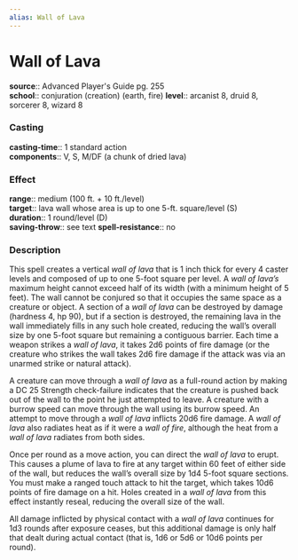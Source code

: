 ```yaml
---
alias: Wall of Lava
---
```


# Wall of Lava 

**source**:: Advanced Player's Guide pg. 255  
**school**:: conjuration (creation) (earth, fire)
**level**:: arcanist 8, druid 8, sorcerer 8, wizard 8

### Casting 

**casting-time**:: 1 standard action  
**components**:: V, S, M/DF (a chunk of dried lava)

### Effect 

**range**:: medium (100 ft. + 10 ft./level)  
**target**:: lava wall whose area is up to one 5-ft. square/level (S)  
**duration**:: 1 round/level (D)  
**saving-throw**:: see text
**spell-resistance**:: no

### Description 

This spell creates a vertical *wall of lava* that is 1 inch thick for every 4 caster levels and composed of up to one 5-foot square per level. A *wall of lava’s* maximum height cannot exceed half of its width (with a minimum height of 5 feet). The wall cannot be conjured so that it occupies the same space as a creature or object. A section of a *wall of lava* can be destroyed by damage (hardness 4, hp 90), but if a section is destroyed, the remaining lava in the wall immediately fills in any such hole created, reducing the wall’s overall size by one 5-foot square but remaining a contiguous barrier. Each time a weapon strikes a *wall of lava*, it takes 2d6 points of fire damage (or the creature who strikes the wall takes 2d6 fire damage if the attack was via an unarmed strike or natural attack).  
  
A creature can move through a *wall of lava* as a full-round action by making a DC 25 Strength check-failure indicates that the creature is pushed back out of the wall to the point he just attempted to leave. A creature with a burrow speed can move through the wall using its burrow speed. An attempt to move through a *wall of lava* inflicts 20d6 fire damage. A *wall of lava* also radiates heat as if it were a *wall of fire*, although the heat from a *wall of lava* radiates from both sides.  
  
Once per round as a move action, you can direct the *wall of lava* to erupt. This causes a plume of lava to fire at any target within 60 feet of either side of the wall, but reduces the wall’s overall size by 1d4 5-foot square sections. You must make a ranged touch attack to hit the target, which takes 10d6 points of fire damage on a hit. Holes created in a *wall of lava* from this effect instantly reseal, reducing the overall size of the wall.  
  
All damage inflicted by physical contact with a *wall of lava* continues for 1d3 rounds after exposure ceases, but this additional damage is only half that dealt during actual contact (that is, 1d6 or 5d6 or 10d6 points per round).
